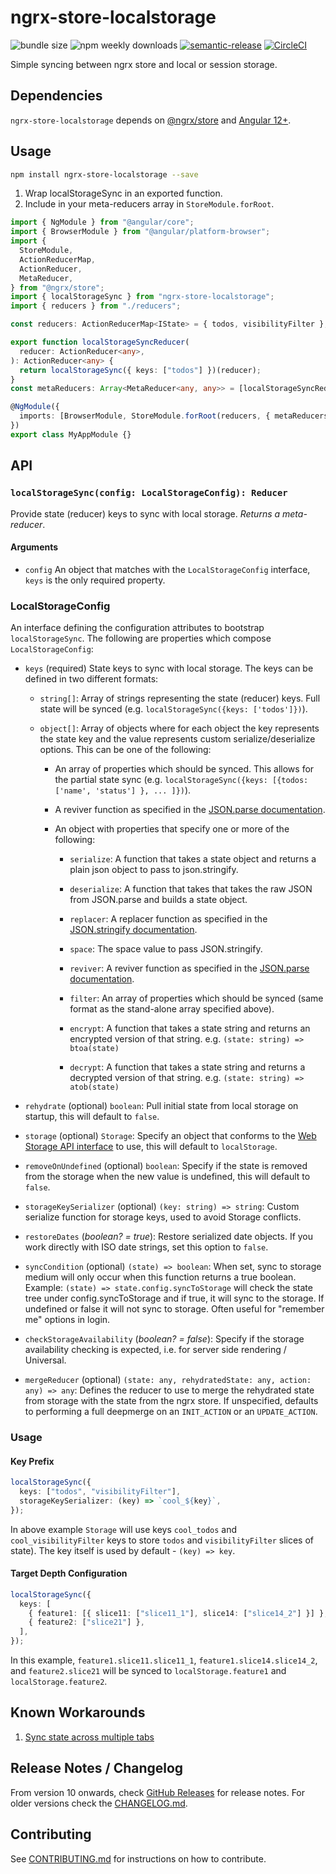 # ngrx-store-localstorage

![bundle size](https://img.shields.io/bundlephobia/minzip/ngrx-store-localstorage)
![npm weekly downloads](https://img.shields.io/npm/dw/ngrx-store-localstorage)
[![semantic-release](https://img.shields.io/badge/%20%20%F0%9F%93%A6%F0%9F%9A%80-semantic--release-e10079.svg)](https://github.com/semantic-release/semantic-release)
[![CircleCI](https://circleci.com/gh/btroncone/ngrx-store-localstorage.svg?style=svg)](https://circleci.com/gh/btroncone/ngrx-store-localstorage)

Simple syncing between ngrx store and local or session storage.

## Dependencies

`ngrx-store-localstorage` depends on [@ngrx/store](https://github.com/ngrx/platform) and [Angular 12+](https://github.com/angular/angular).

## Usage

```bash
npm install ngrx-store-localstorage --save
```

1. Wrap localStorageSync in an exported function.
2. Include in your meta-reducers array in `StoreModule.forRoot`.

```ts
import { NgModule } from "@angular/core";
import { BrowserModule } from "@angular/platform-browser";
import {
  StoreModule,
  ActionReducerMap,
  ActionReducer,
  MetaReducer,
} from "@ngrx/store";
import { localStorageSync } from "ngrx-store-localstorage";
import { reducers } from "./reducers";

const reducers: ActionReducerMap<IState> = { todos, visibilityFilter };

export function localStorageSyncReducer(
  reducer: ActionReducer<any>,
): ActionReducer<any> {
  return localStorageSync({ keys: ["todos"] })(reducer);
}
const metaReducers: Array<MetaReducer<any, any>> = [localStorageSyncReducer];

@NgModule({
  imports: [BrowserModule, StoreModule.forRoot(reducers, { metaReducers })],
})
export class MyAppModule {}
```

## API

### `localStorageSync(config: LocalStorageConfig): Reducer`

Provide state (reducer) keys to sync with local storage. _Returns a meta-reducer_.

#### Arguments

- `config` An object that matches with the `LocalStorageConfig` interface, `keys` is the only required property.

### **LocalStorageConfig**

An interface defining the configuration attributes to bootstrap `localStorageSync`. The following are properties which compose `LocalStorageConfig`:

- `keys` (required) State keys to sync with local storage. The keys can be defined in two different formats:
  - `string[]`: Array of strings representing the state (reducer) keys. Full state will be synced (e.g. `localStorageSync({keys: ['todos']})`).

  - `object[]`: Array of objects where for each object the key represents the state key and the value represents custom serialize/deserialize options. This can be one of the following:
    - An array of properties which should be synced. This allows for the partial state sync (e.g. `localStorageSync({keys: [{todos: ['name', 'status'] }, ... ]})`).

    - A reviver function as specified in the [JSON.parse documentation](https://developer.mozilla.org/en-US/docs/Web/JavaScript/Reference/Global_Objects/JSON/parse).

    - An object with properties that specify one or more of the following:
      - `serialize`: A function that takes a state object and returns a plain json object to pass to json.stringify.

      - `deserialize`: A function that takes that takes the raw JSON from JSON.parse and builds a state object.

      - `replacer`: A replacer function as specified in the [JSON.stringify documentation](https://developer.mozilla.org/en-US/docs/Web/JavaScript/Reference/Global_Objects/JSON/stringify).

      - `space`: The space value to pass JSON.stringify.

      - `reviver`: A reviver function as specified in the [JSON.parse documentation](https://developer.mozilla.org/en-US/docs/Web/JavaScript/Reference/Global_Objects/JSON/parse).

      - `filter`: An array of properties which should be synced (same format as the stand-alone array specified above).

      - `encrypt`: A function that takes a state string and returns an encrypted version of that string.
        e.g. `(state: string) => btoa(state)`

      - `decrypt`: A function that takes a state string and returns a decrypted version of that string.
        e.g. `(state: string) => atob(state)`

- `rehydrate` (optional) `boolean`: Pull initial state from local storage on startup, this will default to `false`.
- `storage` (optional) `Storage`: Specify an object that conforms to the [Web Storage API interface](https://developer.mozilla.org/en-US/docs/Web/API/Storage) to use, this will default to `localStorage`.
- `removeOnUndefined` (optional) `boolean`: Specify if the state is removed from the storage when the new value is undefined, this will default to `false`.
- `storageKeySerializer` (optional) `(key: string) => string`: Custom serialize function for storage keys, used to avoid Storage conflicts.
- `restoreDates` \(_boolean? = true_): Restore serialized date objects. If you work directly with ISO date strings, set this option to `false`.
- `syncCondition` (optional) `(state) => boolean`: When set, sync to storage medium will only occur when this function returns a true boolean. Example: `(state) => state.config.syncToStorage` will check the state tree under config.syncToStorage and if true, it will sync to the storage. If undefined or false it will not sync to storage. Often useful for "remember me" options in login.
- `checkStorageAvailability` \(_boolean? = false_): Specify if the storage availability checking is expected, i.e. for server side rendering / Universal.
- `mergeReducer` (optional) `(state: any, rehydratedState: any, action: any) => any`: Defines the reducer to use to merge the rehydrated state from storage with the state from the ngrx store. If unspecified, defaults to performing a full deepmerge on an `INIT_ACTION` or an `UPDATE_ACTION`.

### Usage

#### Key Prefix

```ts
localStorageSync({
  keys: ["todos", "visibilityFilter"],
  storageKeySerializer: (key) => `cool_${key}`,
});
```

In above example `Storage` will use keys `cool_todos` and `cool_visibilityFilter` keys to store `todos` and `visibilityFilter` slices of state). The key itself is used by default - `(key) => key`.

#### Target Depth Configuration

```ts
localStorageSync({
  keys: [
    { feature1: [{ slice11: ["slice11_1"], slice14: ["slice14_2"] }] },
    { feature2: ["slice21"] },
  ],
});
```

In this example, `feature1.slice11.slice11_1`, `feature1.slice14.slice14_2`, and `feature2.slice21` will be synced to `localStorage.feature1` and `localStorage.feature2`.

## Known Workarounds

1. [Sync state across multiple tabs](https://github.com/btroncone/ngrx-store-localstorage/issues/40#issuecomment-336283880)

## Release Notes / Changelog

From version 10 onwards, check [GitHub Releases](https://github.com/btroncone/ngrx-store-localstorage/releases) for release notes. For older versions check the [CHANGELOG.md](./CHANGELOG.md).

## Contributing

See [CONTRIBUTING.md](./CONTRIBUTING.md) for instructions on how to contribute.
